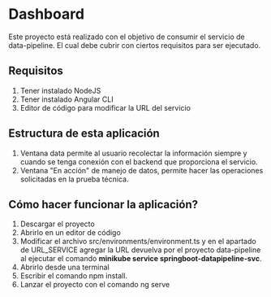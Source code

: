 # Dashboard

Este proyecto está realizado con el objetivo de consumir el servicio de data-pipeline. El cual debe cubrir con ciertos requisitos para ser ejecutado.

## Requisitos
1. Tener instalado NodeJS
2. Tener instalado Angular CLI
3. Editor de código para modificar la URL del servicio

## Estructura de esta aplicación
1. Ventana data permite al usuario recolectar la información siempre y cuando se tenga conexión con el backend que proporciona el servicio.
2. Ventana "En acción" de manejo de datos, permite hacer las operaciones solicitadas en la prueba técnica.

## Cómo hacer funcionar la aplicación?
1. Descargar el proyecto
2. Abrirlo en un editor de código
3. Modificar el archivo src/environments/environment.ts y en el apartado de URL_SERVICE agregar la URL devuelva por el proyecto data-pipeline al ejecutar el comando **minikube service springboot-datapipeline-svc**.
4. Abrirlo desde una terminal
5. Escribir el comando npm install.
6. Lanzar el proyecto con el comando ng serve
